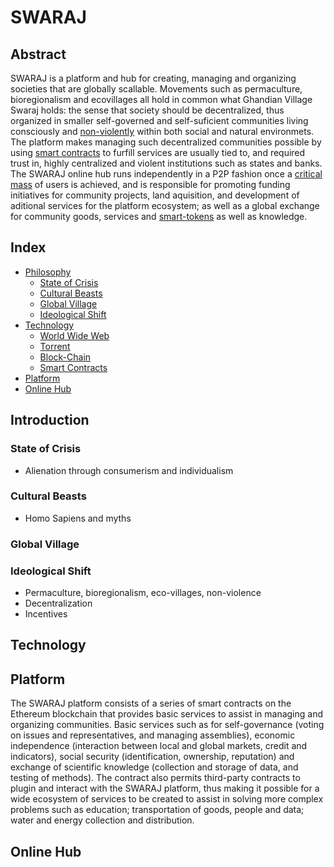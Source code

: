 # SWARAJ

## Abstract

SWARAJ is a platform and hub for creating, managing and organizing societies that are globally scallable. Movements such as permaculture, bioregionalism and ecovillages all hold in common what Ghandian Village Swaraj holds: the sense that society should be decentralized, thus organized in smaller self-governed and self-suficient communities living consciously and [non-violently](https://wikipedia.org/non-violence) within both social and natural environmets. The platform makes managing such decentralized communities possible by using [smart contracts](http://ethereum.org) to furfill services are usually tied to, and required trust in, highly centralized and violent institutions such as states and banks. The SWARAJ online hub runs independently in a P2P fashion once a [critical mass](https://wikipedia.org/critical_mass) of users is achieved, and is responsible for promoting funding initiatives for community projects, land aquisition, and development of aditional services for the platform ecosystem; as well as a global exchange for community goods, services and [smart-tokens](https://ethereum.org) as well as knowledge.

## Index

- [Philosophy]()
    - [State of Crisis]() 
    - [Cultural Beasts]()
    - [Global Village]()
    - [Ideological Shift]()
- [Technology]()
    - [World Wide Web]()
    - [Torrent]()
    - [Block-Chain]()
    - [Smart Contracts]()
- [Platform]()
- [Online Hub]()


## Introduction

### State of Crisis

- Alienation through consumerism and individualism


### Cultural Beasts

- Homo Sapiens and myths

### Global Village

### Ideological Shift

- Permaculture, bioregionalism, eco-villages, non-violence
- Decentralization
- Incentives

## Technology

## Platform

The SWARAJ platform consists of a series of smart contracts on the Ethereum blockchain that provides basic services to assist in managing and organizing communities. Basic services such as for self-governance (voting on issues and representatives, and managing assemblies), economic independence (interaction between local and global markets, credit and indicators), social security (identification, ownership, reputation) and exchange of scientific knowledge (collection and storage of data, and testing of methods). The contract also permits third-party contracts to plugin and interact with the SWARAJ platform, thus making it possible for a wide ecosystem of services to be created to assist in solving more complex problems such as education; transportation of goods, people and data; water and energy collection and distribution.


## Online Hub